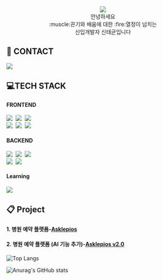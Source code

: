 <div align=center>
  <img src="https://capsule-render.vercel.app/api?type=waving&color=auto&fontColor=0F1035&height=200&section=header&text=Welcome%20to%20Taekyun's%20GitHub✨&fontSize=45" />
</div>


<div align=center>
  안녕하세요<br> :muscle:끈기와 배움에 대한 :fire:열정이 넘치는<br> 신입개발자 신태균입니다
</div>

## :email: CONTACT
  <div>
    <img src="https://img.shields.io/badge/stk131@naver.com -%23F7DF1E.svg?style=for-the-badge&logo=naver&logoColor=#03C75A"> 
    <br>
  </div>
  
## :computer:TECH STACK
#### FRONTEND
 <div>
  <img src="https://img.shields.io/badge/html5-%23E34F26.svg?style=for-the-badge&logo=html5&logoColor=white" />&nbsp
  <img src="https://img.shields.io/badge/css3-%231572B6.svg?style=for-the-badge&logo=css3&logoColor=white" />&nbsp
  <img src="https://img.shields.io/badge/javascript-%23323330.svg?style=for-the-badge&logo=javascript&logoColor=%23F7DF1E" />&nbsp
   <br>
  <img src="https://img.shields.io/badge/tailwindcss-%2338B2AC.svg?style=for-the-badge&logo=tailwind-css&logoColor=white"/>&nbsp
  <img src="https://img.shields.io/badge/Thymeleaf-%23005C0F.svg?style=for-the-badge&logo=Thymeleaf&logoColor=white"/>&nbsp
  <img src="https://img.shields.io/badge/jquery-%230769AD.svg?style=for-the-badge&logo=jquery&logoColor=white"/><br>
  
</div>

#### BACKEND
<div>
  <img src="https://img.shields.io/badge/java-%23ED8B00.svg?style=for-the-badge&logo=openjdk&logoColor=white">&nbsp
  <img src="https://img.shields.io/badge/python-3670A0?style=for-the-badge&logo=python&logoColor=ffdd54"/>&nbsp
  <img src="https://img.shields.io/badge/spring-%236DB33F.svg?style=for-the-badge&logo=spring&logoColor=white"/>&nbsp
  <br>
  <img src="https://img.shields.io/badge/Oracle-F80000?style=for-the-badge&logo=oracle&logoColor=white"/>&nbsp
  <img src="https://img.shields.io/badge/MariaDB-003545?style=for-the-badge&logo=mariadb&logoColor=white"/>&nbsp
  <br>
</div>

#### Learning
<div>
  <img src="https://img.shields.io/badge/react-%2320232a.svg?style=for-the-badge&logo=react&logoColor=%2361DAFB"/>
</div>

## :clipboard: Project

  
####   1. 병원 예약 플랫폼-<a href="https://github.com/Taekyun131/Spring_FinalProject">Asklepios</a>
  
####    2. 병원 예약 플랫폼 (AI 기능 추가)-<a href="https://github.com/Taekyun131/AI_FinalProject">Asklepios v2.0</a>
 

![Top Langs](https://github-readme-stats.vercel.app/api/top-langs/?username=Taekyun131&layout=compact&theme=algolia)  

![Anurag's GitHub stats](https://github-readme-stats.vercel.app/api?username=Taekyun131&theme=gruvbox&show_icons=true)







<!--
**Taekyun131/Taekyun131** is a ✨ _special_ ✨ repository because its `README.md` (this file) appears on your GitHub profile.

Here are some ideas to get you started:

- 🔭 I’m currently working on ...
- 🌱 I’m currently learning ...
- 👯 I’m looking to collaborate on ...
- 🤔 I’m looking for help with ...
- 💬 Ask me about ...
- 📫 How to reach me: ...
- 😄 Pronouns: ...
- ⚡ Fun fact: ...
-->
